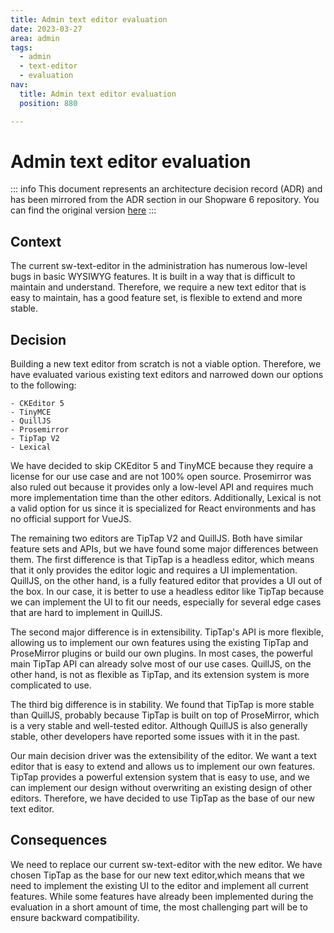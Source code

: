 ```yaml
---
title: Admin text editor evaluation
date: 2023-03-27
area: admin
tags:
  - admin
  - text-editor
  - evaluation
nav:
  title: Admin text editor evaluation
  position: 880

---
```


# Admin text editor evaluation

::: info
This document represents an architecture decision record (ADR) and has been mirrored from the ADR section in our Shopware 6 repository.
You can find the original version [here](https://github.com/shopware/shopware/blob/trunk/adr/2023-03-27-admin-text-editor-evaluation.md)
:::

## Context
The current sw-text-editor in the administration has numerous low-level bugs in basic WYSIWYG features. It is built in a
way that is difficult to maintain and understand. Therefore, we require a new text editor that is easy to maintain, has
a good feature set, is flexible to extend and more stable.

## Decision
Building a new text editor from scratch is not a viable option. Therefore, we have evaluated various existing text 
editors and narrowed down our options to the following:

    - CKEditor 5
    - TinyMCE
    - QuillJS
    - Prosemirror
    - TipTap V2
    - Lexical

We have decided to skip CKEditor 5 and TinyMCE because they require a license for our use case and are not 100% open
source. Prosemirror was also ruled out because it provides only a low-level API and requires much more implementation 
time than the other editors. Additionally, Lexical is not a valid option for us since it is specialized for React 
environments and has no official support for VueJS.

The remaining two editors are TipTap V2 and QuillJS. Both have similar feature sets and APIs, but we have found some 
major differences between them. The first difference is that TipTap is a headless editor, which means that it only
provides the editor logic and requires a UI implementation. QuillJS, on the other hand, is a fully featured editor that
provides a UI out of the box. In our case, it is better to use a headless editor like TipTap because we can implement 
the UI to fit our needs, especially for several edge cases that are hard to implement in QuillJS.

The second major difference is in extensibility. TipTap's API is more flexible, allowing us to implement our own
features using the existing TipTap and ProseMirror plugins or build our own plugins. In most cases, the powerful main
TipTap API can already solve most of our use cases. QuillJS, on the other hand, is not as flexible as TipTap, and its
extension system is more complicated to use.

The third big difference is in stability. We found that TipTap is more stable than QuillJS, probably because TipTap is 
built on top of ProseMirror, which is a very stable and well-tested editor. Although QuillJS is also generally stable,
other developers have reported some issues with it in the past.

Our main decision driver was the extensibility of the editor. We want a text editor that is easy to extend and allows us
to implement our own features. TipTap provides a powerful extension system that is easy to use, and we can implement our
design without overwriting an existing design of other editors. Therefore, we have decided to use TipTap as the base of
our new text editor.

## Consequences
We need to replace our current sw-text-editor with the new editor. We have chosen TipTap as the base for our new text 
editor,which means that we need to implement the existing UI to the editor and implement all current features. While
some features have already been implemented during the evaluation in a short amount of time, the most challenging part 
will be to ensure backward compatibility.
